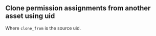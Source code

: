 ## Clone permission assignments from another asset using uid

Where `clone_from` is the source uid.
